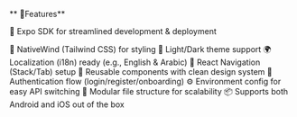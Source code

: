 ** 🚀Features**

🚦 Expo SDK for streamlined development & deployment

🎨 NativeWind (Tailwind CSS) for styling
🎨 Light/Dark theme support
🌍 Localization (i18n) ready (e.g., English & Arabic)
🧭 React Navigation (Stack/Tab) setup
💅 Reusable components with clean design system
🔐 Authentication flow (login/register/onboarding)
⚙️ Environment config for easy API switching
🧱 Modular file structure for scalability
📦 Supports both Android and iOS out of the box
